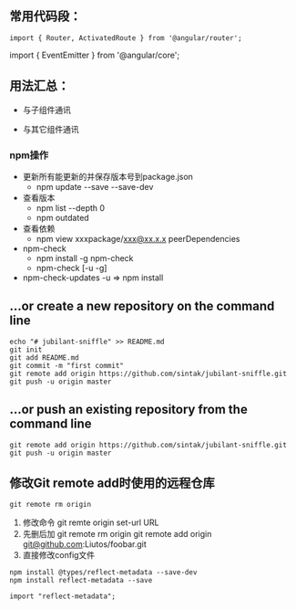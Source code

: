 ## 常用代码段：
```
import { Router, ActivatedRoute } from '@angular/router';
```
import { EventEmitter } from '@angular/core';



## 用法汇总：
+ 与子组件通讯


+ 与其它组件通讯

### npm操作
+ 更新所有能更新的并保存版本号到package.json
    + npm update --save --save-dev
+ 查看版本
    + npm list --depth 0
    + npm outdated
+ 查看依赖
    + npm view xxxpackage/xxx@xx.x.x peerDependencies
+ npm-check
    + npm install -g npm-check
    + npm-check [-u -g]
+ npm-check-updates -u   => npm install


## …or create a new repository on the command line
```
echo "# jubilant-sniffle" >> README.md
git init
git add README.md
git commit -m "first commit"
git remote add origin https://github.com/sintak/jubilant-sniffle.git
git push -u origin master
```

## …or push an existing repository from the command line
```
git remote add origin https://github.com/sintak/jubilant-sniffle.git
git push -u origin master
```

## 修改Git remote add时使用的远程仓库
```
git remote rm origin
```
1. 修改命令 
git remte origin set-url URL 
2. 先删后加 
git remote rm origin 
git remote add origin git@github.com:Liutos/foobar.git 
3. 直接修改config文件
```
npm install @types/reflect-metadata --save-dev
npm install reflect-metadata --save

import "reflect-metadata";
```